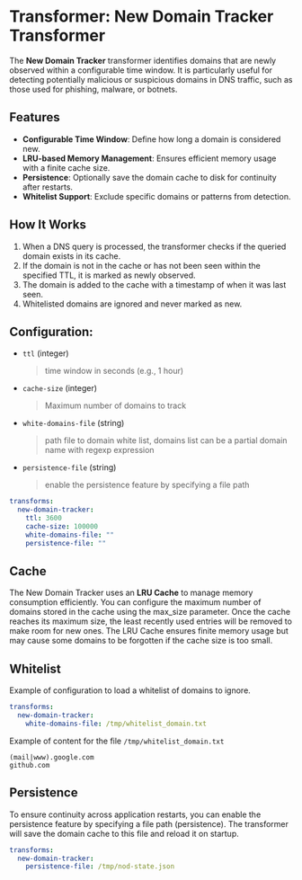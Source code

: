 #  Transformer: New Domain Tracker Transformer

The **New Domain Tracker** transformer identifies domains that are newly observed within a configurable time window. It is particularly useful for detecting potentially malicious or suspicious domains in DNS traffic, such as those used for phishing, malware, or botnets.

## Features

- **Configurable Time Window**: Define how long a domain is considered new.
- **LRU-based Memory Management**: Ensures efficient memory usage with a finite cache size.
- **Persistence**: Optionally save the domain cache to disk for continuity after restarts.
- **Whitelist Support**: Exclude specific domains or patterns from detection.

## How It Works

1. When a DNS query is processed, the transformer checks if the queried domain exists in its cache.
2. If the domain is not in the cache or has not been seen within the specified TTL, it is marked as newly observed.
3. The domain is added to the cache with a timestamp of when it was last seen.
4. Whitelisted domains are ignored and never marked as new.

## Configuration:

* `ttl` (integer)
  > time window in seconds (e.g., 1 hour)

* `cache-size` (integer)
  > Maximum number of domains to track

* `white-domains-file` (string)
  > path file to domain white list, domains list can be a partial domain name with regexp expression

* `persistence-file` (string)
  > enable the persistence feature by specifying a file path

```yaml
transforms:
  new-domain-tracker:
    ttl: 3600 
    cache-size: 100000
    white-domains-file: ""
    persistence-file: ""
```

## Cache

The New Domain Tracker uses an **LRU Cache** to manage memory consumption efficiently. You can configure the maximum number of domains stored in the cache using the max_size parameter. Once the cache reaches its maximum size, the least recently used entries will be removed to make room for new ones.
The LRU Cache ensures finite memory usage but may cause some domains to be forgotten if the cache size is too small.


## Whitelist

Example of configuration to load a whitelist of domains to ignore.

```yaml
transforms:
  new-domain-tracker:
    white-domains-file: /tmp/whitelist_domain.txt
```

Example of content for the file `/tmp/whitelist_domain.txt`

```
(mail|www).google.com
github.com
```

## Persistence

To ensure continuity across application restarts, you can enable the persistence feature by specifying a file path (persistence). 
The transformer will save the domain cache to this file and reload it on startup.

```yaml
transforms:
  new-domain-tracker:
    persistence-file: /tmp/nod-state.json
```